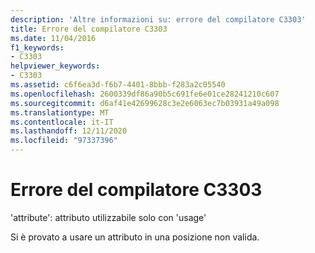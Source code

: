 ```yaml
---
description: 'Altre informazioni su: errore del compilatore C3303'
title: Errore del compilatore C3303
ms.date: 11/04/2016
f1_keywords:
- C3303
helpviewer_keywords:
- C3303
ms.assetid: c6f6ea3d-f6b7-4401-8bbb-f283a2c05540
ms.openlocfilehash: 2600339df86a90b5c691fe6e01ce28241210c607
ms.sourcegitcommit: d6af41e42699628c3e2e6063ec7b03931a49a098
ms.translationtype: MT
ms.contentlocale: it-IT
ms.lasthandoff: 12/11/2020
ms.locfileid: "97337396"
---
```

# <a name="compiler-error-c3303"></a>Errore del compilatore C3303

'attribute': attributo utilizzabile solo con 'usage'

Si è provato a usare un attributo in una posizione non valida.
